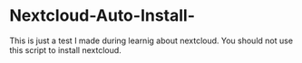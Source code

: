 # Nextcloud-Auto-Install-
This is just a test I made during learnig about nextcloud.
You should not use this script to install nextcloud.
